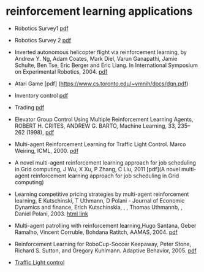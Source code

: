 # reinforcement learning applications

- Robotics Survey1 [pdf](http://www.ri.cmu.edu/pub_files/2013/7/Kober_IJRR_2013.pdf)
- Robotics Survey 2 [pdf](http://kormushev.com/papers/Kormushev_MDPI_2013.pdf)
- Inverted autonomous helicopter flight via reinforcement learning, by Andrew Y. Ng, Adam Coates, Mark Diel, Varun Ganapathi, Jamie Schulte, Ben Tse, Eric Berger and Eric Liang. In International Symposium on Experimental Robotics, 2004. [pdf](http://www.robotics.stanford.edu/~ang/papers/iser04-invertedflight.pdf)
- Atari Game [pdf] (https://www.cs.toronto.edu/~vmnih/docs/dqn.pdf)

- Inventory control [pdf](http://web.engr.oregonstate.edu/~tadepall/papers/Proper06Scaling.pdf)

- Trading [pdf](http://people.idsia.ch/~juergen/rnnaissance2003talks/MoodySaffellTNN01.pdf)

- Elevator Group Control Using Multiple Reinforcement Learning Agents, 
ROBERT H. CRITES, ANDREW G. BARTO, Machine Learning, 33, 235–262 (1998), [pdf](http://citeseerx.ist.psu.edu/viewdoc/download?doi=10.1.1.464.6183&rep=rep1&type=pdf)

- Multi-agent Reinforcement Learning for Traffic Light Control. Marco Weiring, ICML, 2000.
[pdf](http://www.dcsc.tudelft.nl/~sc4081/assign/pap/Reinforcement_Learning.pdf)

- A novel multi-agent reinforcement learning approach for job scheduling in Grid computing, J Wu, X Xu, P Zhang, C Liu, 2011 [pdf](A novel multi-agent reinforcement learning approach for job scheduling in Grid computing)

- Learning competitive pricing strategies by multi-agent reinforcement learning, E Kutschinski, T Uthmann, D Polani - Journal of Economic Dynamics and finance, Erich Kutschinskia, , , Thomas Uthmannb, , Daniel Polani, 2003. [html link](http://www.sciencedirect.com/science/article/pii/S0165188902001227) 

- Multi-agent patrolling with reinforcement learning,Hugo Santana, Geber Ramalho, Vincent Corruble, Bohdana Ratitch, AAMAS, 2004. [pdf](http://citeseerx.ist.psu.edu/viewdoc/download?doi=10.1.1.307.6566&rep=rep1&type=pdf)

- Reinforcement Learning for RoboCup-Soccer Keepaway, Peter Stone, Richard S. Sutton, and Gregory Kuhlmann.
Adaptive Behavior, 2005. [pdf](http://www.cs.utexas.edu/users/pstone/Papers/bib2html-links/AB05.pdf)

- [Traffic Light control](http://ac.els-cdn.com/S2352146515002574/1-s2.0-S2352146515002574-main.pdf?_tid=e2365faa-80e2-11e6-9382-00000aab0f01&acdnat=1474562442_87223e8c1d5b2c5eebce165850035f3b)

